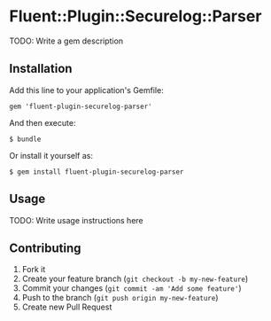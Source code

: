 # Fluent::Plugin::Securelog::Parser

TODO: Write a gem description

## Installation

Add this line to your application's Gemfile:

    gem 'fluent-plugin-securelog-parser'

And then execute:

    $ bundle

Or install it yourself as:

    $ gem install fluent-plugin-securelog-parser

## Usage

TODO: Write usage instructions here

## Contributing

1. Fork it
2. Create your feature branch (`git checkout -b my-new-feature`)
3. Commit your changes (`git commit -am 'Add some feature'`)
4. Push to the branch (`git push origin my-new-feature`)
5. Create new Pull Request
